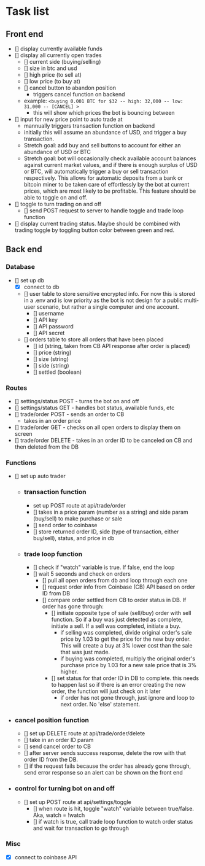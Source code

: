 # Task list

## Front end
- [] display currently available funds
- [] display all currently open trades
    - [] current side (buying/selling)
    - [] size in btc and usd
    - [] high price (to sell at)
    - [] low price (to buy at)
    - [] cancel button to abandon position
        - triggers cancel function on backend
    - example: `<buying 0.001 BTC for $32 -- high: 32,000 -- low: 31,000 -- [CANCEL] >`
        - this will show which prices the bot is bouncing between
- [] input for new price point to auto trade at
    - mannually triggers transaction function on backend
    - initially this will assume an abundance of USD, and trigger a buy transaction.
    - Stretch goal: add buy and sell buttons to account for either an abundance of USD or BTC
    - Stretch goal: bot will occasionally check available account balances against current market values, and if there is enough surplus of USD or BTC, will automatically trigger a buy or sell transaction respectively. This allows for automatic deposits from a bank or bitcoin miner to be taken care of effortlessly by the bot at current prices, which are most likely to be profitable. This feature should be able to toggle on and off.
- [] toggle to turn trading on and off
    - [] send POST request to server to handle toggle and trade loop function
- [] display current trading status. Maybe should be combined with trading toggle by toggling button color between green and red.


## Back end

### Database
- [] set up db
    - [x] connect to db
    - [] user table to store sensitive encrypted info. For now this is stored in a .env and is low priority as the bot is not design for a public multi-user scenario, but rather a single computer and one account.
        - [] username
        - [] API key
        - [] API password
        - [] API secret
    - [] orders table to store all orders that have been placed
        - [] id (string, taken from CB API response after order is placed)
        - [] price (string)
        - [] size (string)
        - [] side (string)
        - [] settled (boolean)

### Routes 
- [] settings/status POST - turns the bot on and off
- [] settings/status GET - handles bot status, available funds, etc
- [] trade/order POST - sends an order to CB
    - takes in an order price
- [] trade/order GET - checks on all open orders to display them on screen
- [] trade/order DELETE - takes in an order ID to be canceled on CB and then deleted from the DB

### Functions
- [] set up auto trader
    - ### transaction function
        - set up POST route at api/trade/order
        - [] takes in a price param (number as a string) and side param (buy/sell) to make purchase or sale
        - [] send order to coinbase
        - [] store returned order ID, side (type of transaction, either buy/sell), status, and price in db


    - ### trade loop function
        - [] check if "watch" variable is true. If false, end the loop
        - [] wait 5 seconds and check on orders
            - [] pull all open orders from db and loop through each one
            - [] request order info from Coinbase (CB) API based on order ID from DB
            - [] compare order settled from CB to order status in DB. If order has gone through:
                - [] initiate opposite type of sale (sell/buy) order with sell function. So if a buy was just detected as complete, initiate a sell. If a sell was completed, initiate a buy.
                    - if selling was completed, divide original order's sale price by 1.03 to get the price for the new buy order. This will create a buy at 3% lower cost than the sale that was just made.
                    - if buying was completed, multiply the original order's purchase price by 1.03 for a new sale price that is 3% higher.
                - [] set status for that order ID in DB to complete. this needs to happen last so if there is an error creating the new order, the function will just check on it later
                    - if order has not gone through, just ignore and loop to next order. No 'else' statement.

- ### cancel position function
    - [] set up DELETE route at api/trade/order/delete
    - [] take in an order ID param
    - [] send cancel order to CB
    - [] after server sends success response, delete the row with that order ID from the DB.
    - [] if the request fails because the order has already gone through, send error response so an alert can be shown on the front end

- ### control for turning bot on and off
    - [] set up POST route at api/settings/toggle
        - [] when route is hit, toggle "watch" variable between true/false. Aka, watch = !watch
        - [] if watch is true, call trade loop function to watch order status and wait for transaction to go through

### Misc
- [x] connect to coinbase API